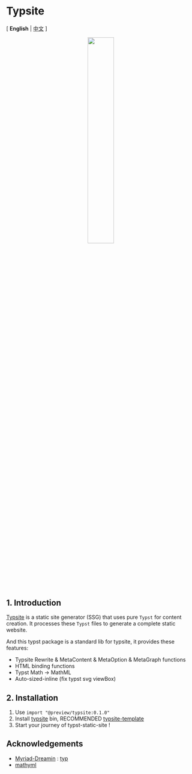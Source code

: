 # Typsite
[ **English** | [中文](./README-cn.md) ]

<div style="text-align: center;">
<img src="https://typ.rowlib.com/icon.png" width="37.5%"/>
</div>

## 1. Introduction

[Typsite](https://github.com/Glomzzz/typsite) is a static site generator (SSG) that uses pure `Typst` for content creation. It processes these `Typst` files to generate a complete static website.

And this typst package is a standard lib for typsite, it provides these features:
- Typsite Rewrite & MetaContent & MetaOption & MetaGraph functions
- HTML binding functions
- Typst Math -> MathML 
- Auto-sized-inline (fix typst svg viewBox)

## 2. Installation

1. Use `import "@preview/typsite:0.1.0"`
2. Install [typsite](https://github.com/Glomzzz/typsite) bin, RECOMMENDED [typsite-template](https://github.com/Glomzzz/typsite-template)
3. Start your journey of typst-static-site !



## Acknowledgements
- [Myriad-Dreamin](https://github.com/Myriad-Dreamin) : [typ](https://github.com/Myriad-Dreamin/typ)
- [mathyml](https://codeberg.org/akida/mathyml/)
